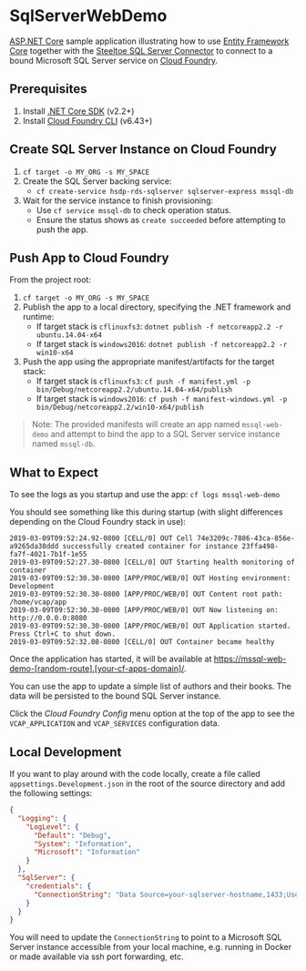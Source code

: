 # SqlServerWebDemo

[ASP.NET Core](https://github.com/aspnet/AspNetCore) sample application illustrating how to use [Entity Framework Core](https://github.com/aspnet/EntityFrameworkCore) together with the [Steeltoe SQL Server Connector](https://github.com/SteeltoeOSS/Connectors) to connect to a bound Microsoft SQL Server service on [Cloud Foundry](https://github.com/cloudfoundry).

## Prerequisites

1. Install [.NET Core SDK](https://dotnet.microsoft.com/download) (v2.2+)
1. Install [Cloud Foundry CLI](https://github.com/cloudfoundry/cli) (v6.43+)

## Create SQL Server Instance on Cloud Foundry

1. `cf target -o MY_ORG -s MY_SPACE`
1. Create the SQL Server backing service:
   * `cf create-service hsdp-rds-sqlserver sqlserver-express mssql-db`
1. Wait for the service instance to finish provisioning:
   * Use `cf service mssql-db` to check operation status.
   * Ensure the status shows as `create succeeded` before attempting to push the app.

## Push App to Cloud Foundry

From the project root:

1. `cf target -o MY_ORG -s MY_SPACE`
1. Publish the app to a local directory, specifying the .NET framework and runtime:  
   * If target stack is `cflinuxfs3`: `dotnet publish -f netcoreapp2.2 -r ubuntu.14.04-x64`
   * If target stack is `windows2016`: `dotnet publish -f netcoreapp2.2 -r win10-x64`
1. Push the app using the appropriate manifest/artifacts for the target stack:  
   * If target stack is `cflinuxfs3`: `cf push -f manifest.yml -p bin/Debug/netcoreapp2.2/ubuntu.14.04-x64/publish`
   * If target stack is `windows2016`: `cf push -f manifest-windows.yml -p bin/Debug/netcoreapp2.2/win10-x64/publish`

> Note: The provided manifests will create an app named `mssql-web-demo` and attempt to bind the app to a SQL Server service instance named `mssql-db`.

## What to Expect

To see the logs as you startup and use the app: `cf logs mssql-web-demo`

You should see something like this during startup (with slight differences depending on the Cloud Foundry stack in use):

```text
2019-03-09T09:52:24.92-0800 [CELL/0] OUT Cell 74e3209c-7886-43ca-856e-a9265da30ddd successfully created container for instance 23ffa498-fa7f-4021-7b1f-1e55
2019-03-09T09:52:27.30-0800 [CELL/0] OUT Starting health monitoring of container
2019-03-09T09:52:30.30-0800 [APP/PROC/WEB/0] OUT Hosting environment: Development
2019-03-09T09:52:30.30-0800 [APP/PROC/WEB/0] OUT Content root path: /home/vcap/app
2019-03-09T09:52:30.30-0800 [APP/PROC/WEB/0] OUT Now listening on: http://0.0.0.0:8080
2019-03-09T09:52:30.30-0800 [APP/PROC/WEB/0] OUT Application started. Press Ctrl+C to shut down.
2019-03-09T09:52:32.08-0800 [CELL/0] OUT Container became healthy
```

Once the application has started, it will be available at <https://mssql-web-demo-[random-route].[your-cf-apps-domain]/>.

You can use the app to update a simple list of authors and their books.  The data will be persisted to the bound SQL Server instance.

Click the *Cloud Foundry Config* menu option at the top of the app to see the `VCAP_APPLICATION` and `VCAP_SERVICES` configuration data.

## Local Development

If you want to play around with the code locally, create a file called `appsettings.Development.json` in the root of the source directory and add the following settings:

```json
{
  "Logging": {
    "LogLevel": {
      "Default": "Debug",
      "System": "Information",
      "Microsoft": "Information"
    }
  },
  "SqlServer": {
    "credentials": {
      "ConnectionString": "Data Source=your-sqlserver-hostname,1433;User Id=your-sqlserver-userid;Password=your-sqlserver-password;Initial Catalog=your-db-name;"
    }
  }
}
```

You will need to update the `ConnectionString` to point to a Microsoft SQL Server instance accessible from your local machine, e.g. running in Docker or made available via ssh port forwarding, etc.